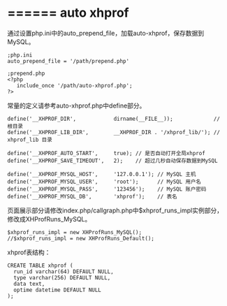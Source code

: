======
auto xhprof
======

通过设置php.ini中的auto_prepend_file，加载auto-xhprof，保存数据到MySQL。

    ;php.ini
    auto_prepend_file = '/path/prepend.php'

    ;prepend.php
    <?php
       include_once '/path/auto-xhprof.php';
    ?>

常量的定义请参考auto-xhprof.php中define部分。

    define('__XHPROF_DIR',            dirname(__FILE__));             // 根目录
    define('__XHPROF_LIB_DIR',        __XHPROF_DIR . '/xhprof_lib/'); // xhprof_lib 目录

    define('__XHPROF_AUTO_START',     true); // 是否自动打开全局xhprof
    define('__XHPROF_SAVE_TIMEOUT',   2);    // 超过几秒自动保存数据到MySQL

    define('__XHPROF_MYSQL_HOST',     '127.0.0.1'); // MySQL 主机
    define('__XHPROF_MYSQL_USER',     'root');      // MySQL 用户名
    define('__XHPROF_MYSQL_PASS',     '123456');    // MySQL 账户密码
    define('__XHPROF_MYSQL_DB',       'xhprof');    // 表名

页面展示部分请修改index.php/callgraph.php中$xhprof_runs_impl实例部分，修改成XHProfRuns_MySQL。

    $xhprof_runs_impl = new XHProfRuns_MySQL();
    //$xhprof_runs_impl = new XHProfRuns_Default();

xhprof表结构：

    CREATE TABLE xhprof (
      run_id varchar(64) DEFAULT NULL,
      type varchar(256) DEFAULT NULL,
      data text,
      optime datetime DEFAULT NULL
    );

